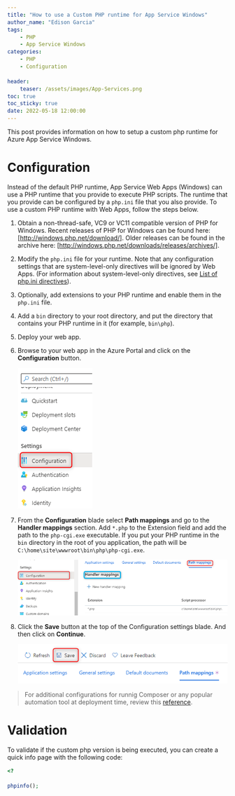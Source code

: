 ```yaml
---
title: "How to use a Custom PHP runtime for App Service Windows"
author_name: "Edison Garcia"
tags:
    - PHP
    - App Service Windows
categories:
    - PHP
    - Configuration
    
header:
    teaser: /assets/images/App-Services.png
toc: true
toc_sticky: true
date: 2022-05-18 12:00:00
---
```


This post provides information on how to setup a custom php runtime for Azure App Service Windows.

# Configuration

Instead of the default PHP runtime, App Service Web Apps (Windows) can use a PHP runtime that you provide to execute PHP scripts. The runtime that you provide can be configured by a `php.ini` file that you also provide. To use a custom PHP runtime with Web Apps, follow the steps below.

1. Obtain a non-thread-safe, VC9 or VC11 compatible version of PHP for Windows. Recent releases of PHP for Windows can be found here: [http://windows.php.net/download/]. Older releases can be found in the archive here: [http://windows.php.net/downloads/releases/archives/].
2. Modify the `php.ini` file for your runtime. Note that any configuration settings that are system-level-only directives will be ignored by Web Apps. (For information about system-level-only directives, see [List of php.ini directives]).
3. Optionally, add extensions to your PHP runtime and enable them in the `php.ini` file.
4. Add a `bin` directory to your root directory, and put the directory that contains your PHP runtime in it (for example, `bin\php`).
5. Deploy your web app.
6. Browse to your web app in the Azure Portal and click on the **Configuration** button.

    ![Configuration](/media/2022/05/custom-php-windows-00.png)

7. From the **Configuration** blade select **Path mappings** and go to the **Handler mappings** section. Add `*.php` to the Extension field and add the path to the `php-cgi.exe` executable. If you put your PHP runtime in the `bin` directory in the root of you application, the path will be `C:\home\site\wwwroot\bin\php\php-cgi.exe`.

    ![Handler mappings](/media/2022/05/custom-php-windows-01.png)

8. Click the **Save** button at the top of the Configuration settings blade. And then click on **Continue**.

    ![Save](/media/2022/05/custom-php-windows-02.png)


[List of php.ini directives]: http://www.php.net/manual/en/ini.list.php

> For additional configurations for runnig Composer or any popular automation tool at deployment time, review this [reference](https://docs.microsoft.com/en-us/azure/app-service/configure-language-php?pivots=platform-windows).

# Validation

To validate if the custom php version is being executed, you can create a quick info page with the following code:

```php
<?

phpinfo();
```

